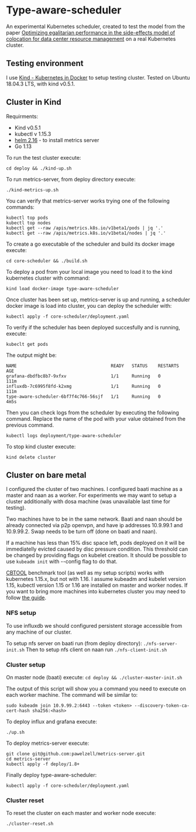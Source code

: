 # Type-aware-scheduler

An experimental Kubernetes scheduler, created to test the model from the paper [Optimizing egalitarian performance in the side-effects model of colocation for data center resource management](https://arxiv.org/abs/1610.07339) on a real Kubernetes cluster. 

## Testing environment

I use [Kind - Kubernetes in Docker](https://github.com/kubernetes-sigs/kind) to setup testing cluster. Tested on Ubuntu 18.04.3 LTS, with kind v0.5.1. 


## Cluster in Kind

Requirments:
- Kind v0.5.1
- kubectl v 1.15.3
- [helm 2.16](https://github.com/helm/helm/releases) - to install metrics server
- Go 1.13 

To run the test cluster execute:

`cd deploy && ./kind-up.sh`

To run metrics-server, from deploy directory execute:

`./kind-metrics-up.sh`

You can verify that metrics-server works trying one of the following commands:
```
kubectl top pods
kubectl top nodes
kubectl get --raw /apis/metrics.k8s.io/v1beta1/pods | jq '.'
kubectl get --raw /apis/metrics.k8s.io/v1beta1/nodes | jq '.'
```

To create a go executable of the scheduler and build its docker image execute:

`cd core-scheduler && ./build.sh`

To deploy a pod from your local image you need to load it to the kind kubernetes cluster with command:

`kind load docker-image type-aware-scheduler`

Once cluster has been set up, metrics-server is up and running, a scheduler docker image is load into cluster, you can deploy the scheduler with:

`kubectl apply -f core-scheduler/deployment.yaml`

To verify if the scheduler has been deployed succesfully and is running, execute:

`kubeclt get pods`

The output might be:

```
NAME                                    READY   STATUS    RESTARTS   AGE
grafana-dbdfbc8b7-9xfxv                 1/1     Running   0          111m
influxdb-7c6995f8fd-k2xmg               1/1     Running   0          111m
type-aware-scheduler-6bf7f4c766-56sjf   1/1     Running   0          4m5s
```

Then you can check logs from the scheduler by executing the following command. Replace the name of the pod with your value obtained from the previous command.

`kubectl logs deployment/type-aware-scheduler`

To stop kind cluster execute:

`kind delete cluster`

## Cluster on bare metal

I configured the cluster of two machines. I configured baati machine as a master and naan as a worker. For experiments we may want to setup a cluster additionally with dosa machine (was unavailable last time for testing).

Two machines have to be in the same network. Baati and naan should be already connected via p2p openvpn, and have ip addresses 10.9.99.1 and 10.9.99.2. Swap needs to be turn off (done on baati and naan). 

If a machine has less than 15% disc space left, pods deployed on it will be immediatelly evicted caused by disc pressure condition. This threshold can be changed by providing flags on kubelet creation. It should be possible to use `kubeadm init` with --config flag to do that.

[CBTOOL](https://github.com/ibmcb/cbtool) benchmark tool (as well as my setup scripts) works with kubernetes 1.15.x, but not with 1.16. I assume kubeadm and kubelet version 1.15, kubectl version 1.15 or 1.16 are installed on master and worker nodes. If you want to bring more machines into kubernetes cluster you may need to follow [the guide](https://bigstep.com/blog/kubernetes-on-bare-metal-cloud).

### NFS setup
To use influxdb we should configured persistent storage accessible from any machine of our cluster. 

To setup nfs server on baati run (from deploy directory):
`./nfs-server-init.sh`
Then to setup nfs client on naan run
`./nfs-client-init.sh`

### Cluster setup
On master node (baati) execute:
`cd deploy && ./cluster-master-init.sh`

The output of this script will show you a command you need to execute on each worker machine. The command will be similar to:

`sudo kubeadm join 10.9.99.2:6443 --token <token> --discovery-token-ca-cert-hash sha256:<hash>` 

To deploy influx and grafana execute:

`./up.sh`

To deploy metrics-server execute:

```
git clone git@github.com:pawelzell/metrics-server.git
cd metrics-server
kubectl apply -f deploy/1.8+
```

Finally deploy type-aware-scheduler:

`kubectl apply -f core-scheduler/deployment.yaml`


### Cluster reset 
To reset the cluster on each master and worker node execute:

`./cluster-reset.sh`



